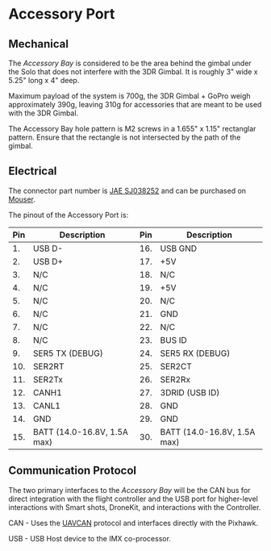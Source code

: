 # Accessory Port

## Mechanical

The *Accessory Bay* is considered to be the area behind the gimbal under the Solo that does not interfere with the 3DR Gimbal. It is roughly 3" wide x 5.25" long x 4" deep. 

Maximum payload of the system is 700g, the 3DR Gimbal + GoPro weigh approximately 390g, leaving 310g for accessories that are meant to be used with the 3DR Gimbal.

The Accessory Bay hole pattern is M2 screws in a 1.655" x 1.15" rectanglar pattern. Ensure that the rectangle is not intersected by the path of the gimbal.

## Electrical

The connector part number is [JAE SJ038252](https://jae-connectors.com/en/pdf_download_exec.cfm?param=SJ038252.pdf) and can be purchased on [Mouser](http://www.mouser.com/ProductDetail/JAE-Electronics/TX24-30R-6ST-N1E/?qs=%2fha2pyFaduiqgba8kBa6TtehVWNIeLFx3lhQ48lSxiSCqywLxSV2eg%3d%3d).

The pinout of the Accessory Port is:

Pin | Description | Pin | Description
--- | --- | --- | ---
1. | USB D- | 16. | USB GND
2. | USB D+ | 17. | +5V
3. | N/C | 18. | N/C
4. | N/C | 19. | +5V
5. | N/C | 20. | N/C
6. | N/C | 21. | GND
7. | N/C | 22. | N/C
8. | N/C | 23. | BUS ID
9. | SER5 TX (DEBUG) | 24. | SER5 RX (DEBUG)
10. | SER2RT | 25. | SER2CT
11. | SER2Tx | 26. | SER2Rx
12. | CANH1 | 27. | 3DRID (USB ID)
13. | CANL1 | 28. | GND
14. | GND | 29. | GND
15. | BATT (14.0-16.8V, 1.5A max) | 30. | BATT (14.0-16.8V, 1.5A max)

## Communication Protocol

The two primary interfaces to the *Accessory Bay* will be the CAN bus for direct integration with the flight controller and the USB port for higher-level interactions with Smart shots, DroneKit, and interactions with the Controller.

CAN - Uses the [UAVCAN](http://uavcan.org/UAVCAN) protocol and interfaces directly with the Pixhawk. 

USB - USB Host device to the IMX co-processor.
